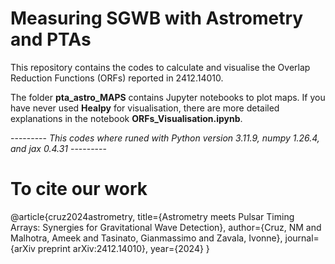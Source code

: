# Measuring SGWB with Astrometry and PTAs

This repository contains the codes to calculate and visualise the Overlap Reduction Functions (ORFs) reported in 2412.14010.

The folder **pta_astro_MAPS** contains Jupyter notebooks to plot maps. If you have never used **Healpy** for visualisation, there are more detailed explanations in the notebook **ORFs_Visualisation.ipynb**.

--------- *This codes where runed with Python version 3.11.9, numpy 1.26.4, and jax 0.4.31* ---------

# To cite our work

@article{cruz2024astrometry,
  title={Astrometry meets Pulsar Timing Arrays: Synergies for Gravitational Wave Detection},
  author={Cruz, NM and Malhotra, Ameek and Tasinato, Gianmassimo and Zavala, Ivonne},
  journal={arXiv preprint arXiv:2412.14010},
  year={2024}
}
